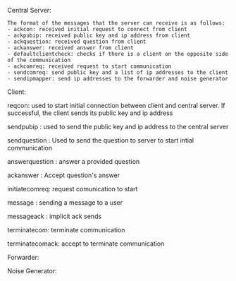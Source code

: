 Central Server:
 ````
 The format of the messages that the server can receive is as follows:
 - ackcon: received initial request to connect from client
 - ackpubip: received public key and ip address from client
 - ackquestion: received question from client
 - ackanswer: received answer from client
 - defaultclientcheck: checks if there is a client on the opposite side of the communication
 - ackcomreq: received request to start communication
 - sendcomreq: send public key and a list of ip addresses to the client 
 - sendipmapper: send ip addresses to the forwarder and noise generator
 ````


Client:

reqcon: used to start initial connection between client and central server. If successful, the client sends its public key and ip address

sendpubip <public key> <ip address >: used to send the public key and ip address to the central server

sendquestion <question id> <question>: Used to send the question to server to start intial communication

answerquestion <question id> <answer>: answer a provided question

ackanswer <question id>: Accept question's answer

initiatecomreq: request comunication to start

message <message id> <messsage>: sending a message to a user

messageack <message id>: implicit ack sends

terminatecom: terminate communication

terminatecomack: accept to terminate communication


Forwarder:


Noise Generator:


